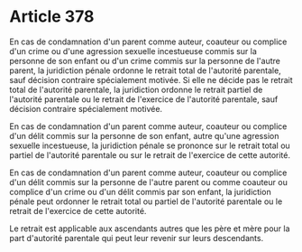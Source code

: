 # Article 378

En cas de condamnation d'un parent comme auteur, coauteur ou complice d'un crime ou d'une agression sexuelle incestueuse commis sur la personne de son enfant ou d'un crime commis sur la personne de l'autre parent, la juridiction pénale ordonne le retrait total de l'autorité parentale, sauf décision contraire spécialement motivée. Si elle ne décide pas le retrait total de l'autorité parentale, la juridiction ordonne le retrait partiel de l'autorité parentale ou le retrait de l'exercice de l'autorité parentale, sauf décision contraire spécialement motivée.

En cas de condamnation d'un parent comme auteur, coauteur ou complice d'un délit commis sur la personne de son enfant, autre qu'une agression sexuelle incestueuse, la juridiction pénale se prononce sur le retrait total ou partiel de l'autorité parentale ou sur le retrait de l'exercice de cette autorité.

En cas de condamnation d'un parent comme auteur, coauteur ou complice d'un délit commis sur la personne de l'autre parent ou comme coauteur ou complice d'un crime ou d'un délit commis par son enfant, la juridiction pénale peut ordonner le retrait total ou partiel de l'autorité parentale ou le retrait de l'exercice de cette autorité.

Le retrait est applicable aux ascendants autres que les père et mère pour la part d'autorité parentale qui peut leur revenir sur leurs descendants.
